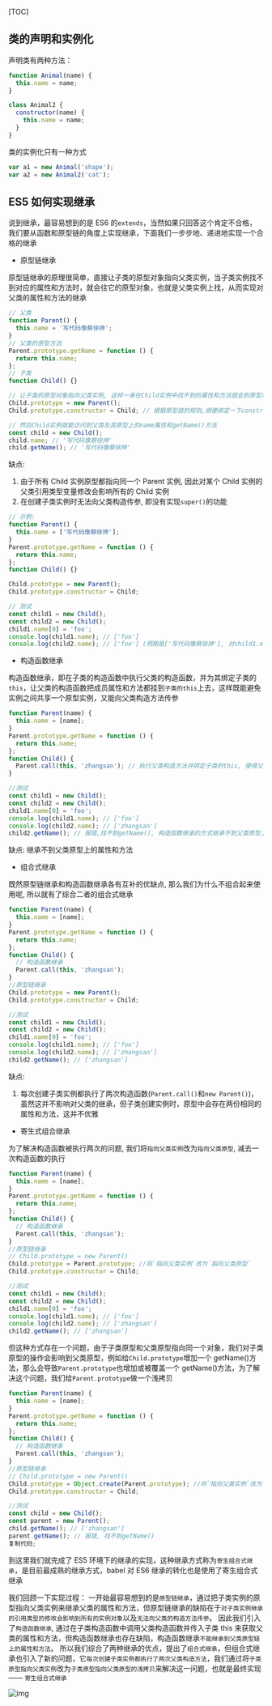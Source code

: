 [TOC]

## 类的声明和实例化

声明类有两种方法：

```js
function Animal(name) {
  this.name = name;
}

class Animal2 {
  constructor(name) {
    this.name = name;
  }
}
```

类的实例化只有一种方式

```js
var a1 = new Animal('shape');
var a2 = new Animal2('cat');
```



## ES5 如何实现继承

说到继承，最容易想到的是 ES6 的`extends`，当然如果只回答这个肯定不合格，我们要从函数和原型链的角度上实现继承，下面我们一步步地、递进地实现一个合格的继承

- 原型链继承

原型链继承的原理很简单，直接让子类的原型对象指向父类实例，当子类实例找不到对应的属性和方法时，就会往它的原型对象，也就是父类实例上找，从而实现对父类的属性和方法的继承

```js
// 父类
function Parent() {
  this.name = '写代码像蔡徐抻';
}
// 父类的原型方法
Parent.prototype.getName = function () {
  return this.name;
};
// 子类
function Child() {}

// 让子类的原型对象指向父类实例, 这样一来在Child实例中找不到的属性和方法就会到原型对象(父类实例)上寻找
Child.prototype = new Parent();
Child.prototype.constructor = Child; // 根据原型链的规则,顺便绑定一下constructor, 这一步不影响继承, 只是在用到constructor时会需要

// 然后Child实例就能访问到父类及其原型上的name属性和getName()方法
const child = new Child();
child.name; // '写代码像蔡徐抻'
child.getName(); // '写代码像蔡徐抻'
```

缺点:

1. 由于所有 Child 实例原型都指向同一个 Parent 实例, 因此对某个 Child 实例的父类引用类型变量修改会影响所有的 Child 实例
2. 在创建子类实例时无法向父类构造传参, 即没有实现`super()`的功能

```js
// 示例:
function Parent() {
  this.name = ['写代码像蔡徐抻'];
}
Parent.prototype.getName = function () {
  return this.name;
};
function Child() {}

Child.prototype = new Parent();
Child.prototype.constructor = Child;

// 测试
const child1 = new Child();
const child2 = new Child();
child1.name[0] = 'foo';
console.log(child1.name); // ['foo']
console.log(child2.name); // ['foo'] (预期是['写代码像蔡徐抻'], 对child1.name的修改引起了所有child实例的变化)
```

- 构造函数继承

构造函数继承，即在子类的构造函数中执行父类的构造函数，并为其绑定子类的`this`，让父类的构造函数把成员属性和方法都挂到`子类的this`上去，这样既能避免实例之间共享一个原型实例，又能向父类构造方法传参

```js
function Parent(name) {
  this.name = [name];
}
Parent.prototype.getName = function () {
  return this.name;
};
function Child() {
  Parent.call(this, 'zhangsan'); // 执行父类构造方法并绑定子类的this, 使得父类中的属性能够赋到子类的this上
}

//测试
const child1 = new Child();
const child2 = new Child();
child1.name[0] = 'foo';
console.log(child1.name); // ['foo']
console.log(child2.name); // ['zhangsan']
child2.getName(); // 报错,找不到getName(), 构造函数继承的方式继承不到父类原型上的属性和方法
```

缺点: 继承不到父类原型上的属性和方法

- 组合式继承

既然原型链继承和构造函数继承各有互补的优缺点, 那么我们为什么不组合起来使用呢, 所以就有了综合二者的组合式继承

```js
function Parent(name) {
  this.name = [name];
}
Parent.prototype.getName = function () {
  return this.name;
};
function Child() {
  // 构造函数继承
  Parent.call(this, 'zhangsan');
}
//原型链继承
Child.prototype = new Parent();
Child.prototype.constructor = Child;

//测试
const child1 = new Child();
const child2 = new Child();
child1.name[0] = 'foo';
console.log(child1.name); // ['foo']
console.log(child2.name); // ['zhangsan']
child2.getName(); // ['zhangsan']
```

缺点:

1. 每次创建子类实例都执行了两次构造函数(`Parent.call()`和`new Parent()`)，虽然这并不影响对父类的继承，但子类创建实例时，原型中会存在两份相同的属性和方法，这并不优雅

- 寄生式组合继承

为了解决构造函数被执行两次的问题, 我们将`指向父类实例`改为`指向父类原型`, 减去一次构造函数的执行

```js
function Parent(name) {
  this.name = [name];
}
Parent.prototype.getName = function () {
  return this.name;
};
function Child() {
  // 构造函数继承
  Parent.call(this, 'zhangsan');
}
//原型链继承
// Child.prototype = new Parent()
Child.prototype = Parent.prototype; //将`指向父类实例`改为`指向父类原型`
Child.prototype.constructor = Child;

//测试
const child1 = new Child();
const child2 = new Child();
child1.name[0] = 'foo';
console.log(child1.name); // ['foo']
console.log(child2.name); // ['zhangsan']
child2.getName(); // ['zhangsan']
```

但这种方式存在一个问题，由于子类原型和父类原型指向同一个对象，我们对子类原型的操作会影响到父类原型，例如给`Child.prototype`增加一个 getName()方法，那么会导致`Parent.prototype`也增加或被覆盖一个 getName()方法，为了解决这个问题，我们给`Parent.prototype`做一个浅拷贝

```js
function Parent(name) {
  this.name = [name];
}
Parent.prototype.getName = function () {
  return this.name;
};
function Child() {
  // 构造函数继承
  Parent.call(this, 'zhangsan');
}
//原型链继承
// Child.prototype = new Parent()
Child.prototype = Object.create(Parent.prototype); //将`指向父类实例`改为`指向父类原型`
Child.prototype.constructor = Child;

//测试
const child = new Child();
const parent = new Parent();
child.getName(); // ['zhangsan']
parent.getName(); // 报错, 找不到getName()
复制代码;
```

到这里我们就完成了 ES5 环境下的继承的实现，这种继承方式称为`寄生组合式继承`，是目前最成熟的继承方式，babel 对 ES6 继承的转化也是使用了寄生组合式继承

我们回顾一下实现过程： 一开始最容易想到的是`原型链继承`，通过把子类实例的原型指向父类实例来继承父类的属性和方法，但原型链继承的缺陷在于`对子类实例继承的引用类型的修改会影响到所有的实例对象`以及`无法向父类的构造方法传参`。 因此我们引入了`构造函数继承`, 通过在子类构造函数中调用父类构造函数并传入子类 this 来获取父类的属性和方法，但构造函数继承也存在缺陷，构造函数继承`不能继承到父类原型链上的属性和方法`。 所以我们综合了两种继承的优点，提出了`组合式继承`，但组合式继承也引入了新的问题，它`每次创建子类实例都执行了两次父类构造方法`，我们通过将`子类原型指向父类实例`改为`子类原型指向父类原型的浅拷贝`来解决这一问题，也就是最终实现 —— `寄生组合式继承`

![img](https://user-gold-cdn.xitu.io/2020/4/6/1714fd86c8983189?imageView2/0/w/1280/h/960/format/webp/ignore-error/1)
